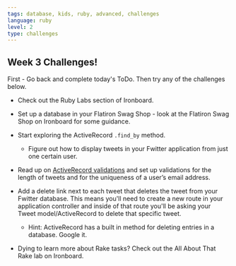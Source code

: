```yaml
---
tags: database, kids, ruby, advanced, challenges
language: ruby
level: 2
type: challenges
---
```


## Week 3 Challenges!

First - Go back and complete today's ToDo. Then try any of the challenges below.

+ Check out the Ruby Labs section of Ironboard.

+ Set up a database in your Flatiron Swag Shop - look at the Flatiron Swag Shop on Ironboard for some guidance.

+ Start exploring the ActiveRecord `.find_by` method. 
  * Figure out how to display tweets in your Fwitter application from just one certain user.

+ Read up on [ActiveRecord validations](http://guides.rubyonrails.org/active_record_validations.html) and set up validations for the length of tweets and for the uniqueness of a user’s email address.

+ Add a delete link next to each tweet that deletes the tweet from your Fwitter database. This means you'll need to create a new route in your application controller and inside of that route you'll be asking your Tweet model/ActiveRecord to delete that specific tweet. 
  * Hint: ActiveRecord has a built in method for deleting entries in a database. Google it. 

+ Dying to learn more about Rake tasks? Check out the All About That Rake lab on Ironboard.

